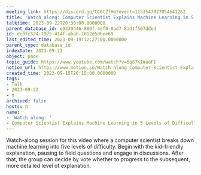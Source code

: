 ```yaml
---
meeting_link: https://discord.gg/CC6CZfHe?event=1153547827054641262
title: 'Watch along: Computer Scientist Explains Machine Learning in 5 Levels of Difficulty | WIRED'
talktime: 2023-09-22T20:30:00.0000000
parent_database_id: e9339446-880f-4ef0-8ad7-8ad1f507dded
id: dc0fc524-1975-414f-abab-1612e5dbee69
last_edited_time: 2023-09-19T12:27:00.0000000
parent_type: database_id
indexDate: 2023-09-22
object: page
topic_guide: https://www.youtube.com/watch?v=5q87K1WaoFI
notion_url: https://www.notion.so/Watch-along-Computer-Scientist-Explains-Machine-Learning-in-5-Levels-of-Difficulty-WIRED-dc0fc5241975414fabab1612e5dbee69
created_time: 2023-09-15T20:15:00.0000000
tags:
- Talk
- 2023-09-22
- π
archived: false
hosts: π
name:
- 'Watch along: '
- Computer Scientist Explains Machine Learning in 5 Levels of Difficulty | WIRED
---
```



Watch-along session for this video where a computer scientist breaks down machine learning into five levels of difficulty.
Begin with the kid-friendly explanation, pausing to field questions and engage in discussions. After that, the group can decide by vote whether to progress to the subsequent, more detailed level of explanation.

























